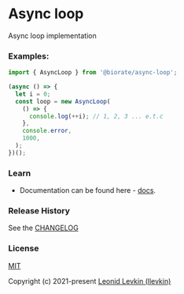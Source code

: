 # Async loop

Async loop implementation

### Examples:

```ts
import { AsyncLoop } from '@biorate/async-loop';

(async () => {
  let i = 0;
  const loop = new AsyncLoop(
    () => {
      console.log(++i); // 1, 2, 3 ... e.t.c
    },
    console.error,
    1000,
  );
})();
```

### Learn

- Documentation can be found here - [docs](https://biorate.github.io/core/modules/async_loop.html).

### Release History

See the [CHANGELOG](https://github.com/biorate/core/blob/master/packages/%40biorate/async-loop/CHANGELOG.md)

### License

[MIT](https://github.com/biorate/core/blob/master/packages/%40biorate/axios/LICENSE)

Copyright (c) 2021-present [Leonid Levkin (llevkin)](mailto:llevkin@yandex.ru)
